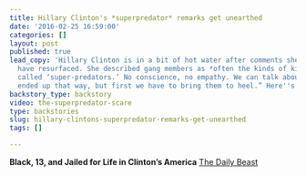 ```yaml
---
title: Hillary Clinton's *superpredator* remarks get unearthed
date: '2016-02-25 16:59:00'
categories: []
layout: post
published: true
lead_copy: 'Hillary Clinton is in a bit of hot water after comments she made in 1996
  have resurfaced. She described gang members as *often the kinds of kids that are
  called ‘super-predators.’ No conscience, no empathy. We can talk about why they
  ended up that way, but first we have to bring them to heel.” Here''s the backstory:'
backstory_type: backstory
video: the-superpredator-scare
type: backstories
slug: hillary-clintons-superpredator-remarks-get-unearthed
tags: []

---
```

**Black, 13, and Jailed for Life in Clinton’s America**
[The Daily Beast](http://www.thedailybeast.com/articles/2016/02/16/black-13-and-jailed-for-life-in-clinton-s-america.html?via=desktop&source=twitter)

